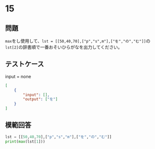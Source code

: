# 15
## 問題

`max`をし使用して、`lst = [[50,40,70],["p","s",m"],["を","の","む"]]`の`lst[2]`の辞書順で一番おそいひらがなを出力してください。

## テストケース
input = none
```json
[
	{
		"input": [],
		"output": ["を"]
	}
]
```

## 模範回答
```python
lst = [[50,40,70],["p","s","m"],["を","の","む"]]
print(max(lst[1]))
```